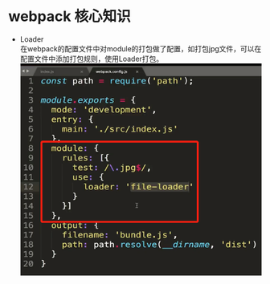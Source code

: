 # webpack 核心知识
* Loader  
在webpack的配置文件中对module的打包做了配置，如打包jpg文件，可以在配置文件中添加打包规则，使用Loader打包。    
![Image](https://github.com/HULLzzz/front-end/blob/master/webpack/picture/1.png)


